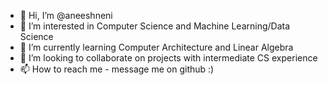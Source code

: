 - 👋 Hi, I’m @aneeshneni
- 👀 I’m interested in Computer Science and Machine Learning/Data Science
- 🌱 I’m currently learning Computer Architecture and Linear Algebra
- 💞️ I’m looking to collaborate on projects with intermediate CS experience
- 📫 How to reach me - message me on github :)
